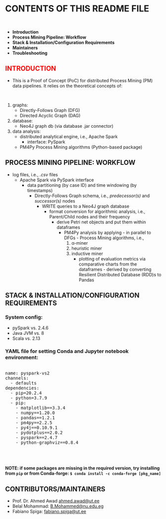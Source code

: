 

# CONTENTS OF THIS README FILE

</br>

 * __Introduction__
 * __Process Mining Pipeline: Workflow__
 * __Stack & Installation/Configuration Requirements__
 * __Maintainers__
 * __Troubleshooting__



## <span style="color:red"> INTRODUCTION </span>



- This is a Proof of Concept (PoC) for distributed Process Mining (PM) data pipelines. It relies on the theoretical concepts of: 

</br>

1. graphs:
	- Directly-Follows Graph (DFG)
	- Directed Acyclic Graph (DAG)
2. database:
	- Neo4J graph db (via database .jar connector)
3. data analysis:
	- distributed analytical engine, i.e., Apache Spark
		- interface: PySpark
	- PM4Py Process Mining algorithms (Python-based package)


## PROCESS MINING PIPELINE: WORKFLOW

- log files, i.e., *.csv* files
	- Apache Spark via PySpark interface
		- data partitioning (by case ID) and time windowing (by timestamps)
			- Directly-Follows Graph schema, i.e., *predecessor(s)* and *successor(s)* nodes
				- WRITE queries to a Neo4J graph database
					- format conversion for algorithmic analysis, i.e., Parent/Child nodes and their frequency
						- derive Petri net objects and put them within dataframes
							- PM4Py analysis by applying - in parallel to DFGs - Process Mining algorithms, i.e.,   
								1. α-miner
								2. heuristic miner
								3. inductive miner
									- plotting of evaluation metrics via comparative charts from the dataframes - derived by converting Resilient Distributed Database (RDD)s to Pandas
 

## STACK & INSTALLATION/CONFIGURATION REQUIREMENTS

### System config:

- pySpark vs. 2.4.6
- Java JVM vs. 8
- Scala vs. 2.13

### YAML file for setting Conda and Jupyter notebook environment:

<pre>

name: pyspark-vs2
channels:
  - defaults
dependencies:
  - pip=20.2.4
  - python=3.7.9
  - pip:
    - matplotlib==3.3.4
    - numpy==1.20.0
    - pandas==1.2.1
    - pm4py==2.2.5
    - py4j==0.10.9.1
    - pydotplus==2.0.2
    - pyspark==2.4.7
    - python-graphviz==0.8.4

</pre>

</br>

#### NOTE: if some packages are missing in the required version, try installing from `pip` or from Conda-forge: `$ conda install -c conda-forge [pkg_name]`


## CONTRIBUTORS/MAINTAINERS


- Prof. Dr. Ahmed Awad	ahmed.awad@ut.ee 
- Belal Mohammad: 	B.Mohammed@nu.edu.eg
- Fabiano Spiga:	fabiano.spiga@ut.ee

</br>




